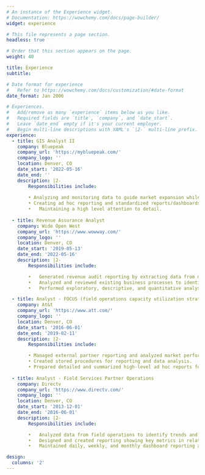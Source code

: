 ```yaml
---
# An instance of the Experience widget.
# Documentation: https://wowchemy.com/docs/page-builder/
widget: experience

# This file represents a page section.
headless: true

# Order that this section appears on the page.
weight: 40

title: Experience
subtitle:

# Date format for experience
#   Refer to https://wowchemy.com/docs/customization/#date-format
date_format: Jan 2006

# Experiences.
#   Add/remove as many `experience` items below as you like.
#   Required fields are `title`, `company`, and `date_start`.
#   Leave `date_end` empty if it's your current employer.
#   Begin multi-line descriptions with YAML's `|2-` multi-line prefix.
experience:
  - title: GIS Analyst II
    company: Bluepeak
    company_url: 'https://mybluepeak.com/'
    company_logo: ''
    location: Denver, CO
    date_start: '2022-05-16'
    date_end: ''
    description: |2-
        Responsibilities include:
    
        • Analyzing and monitoring data to guide market expansion while ensuring consumable data to the GIS team.
        • Creating ad hoc reporting and standardized reports/dashboards.
        •	Maintaining a high level attention to detail.
    
  - title: Revenue Assurance Analyst
    company: Wide Open West
    company_url: 'https://www.wowway.com/'
    company_logo: ''
    location: Denver, CO
    date_start: '2019-05-13'
    date_end: '2022-05-16'
    description: |2-
        Responsibilities include:

        •	Generated revenue audit reporting by extracting data from multiple data sources while analyzing results to identify errors and opportunities for revenue recovery.
        •	Analyzed and reviewed existing business processes to identify trends and to provide performance improvement recommendations. 
        •	Performed exploratory, descriptive, and quantitative analysis on unreported areas of the business.

  - title: Analyst - FOCUS (field operations capacity utilization strategy)
    company: At&t
    company_url: 'https://www.att.com/'
    company_logo: ''
    location: Denver, CO
    date_start: '2016-06-01'
    date_end: '2019-02-11'
    description: |2-
        Responsibilities include:

        • Managed external partner reporting and analyzed market performance. 
        • Created stored procedures for reporting and data analysis.
        • Prepared detailed and summarized high-level ad hoc reports for both internal and external departments/partners.
  
  - title: Analyst - Field Services Partner Operations
    company: Directv
    company_url: 'https://www.directv.com/'
    company_logo: ''
    location: Denver, CO
    date_start: '2013-12-01'
    date_end: '2016-06-01'
    description: |2-
        Responsibilities include:

        •	Analyzed data from field operations to identify trends and similarities in order to improve customer experience, key metrics, and identified potential markets and home service providers that were below goal. 
        •	Designed and created reporting showing key metrics in relation to company goals. 
        •	Maintained daily, weekly, and monthly dashboard reporting as well as managed action plan reporting by market and by sales channels. 

design:
  columns: '2'
---
```

